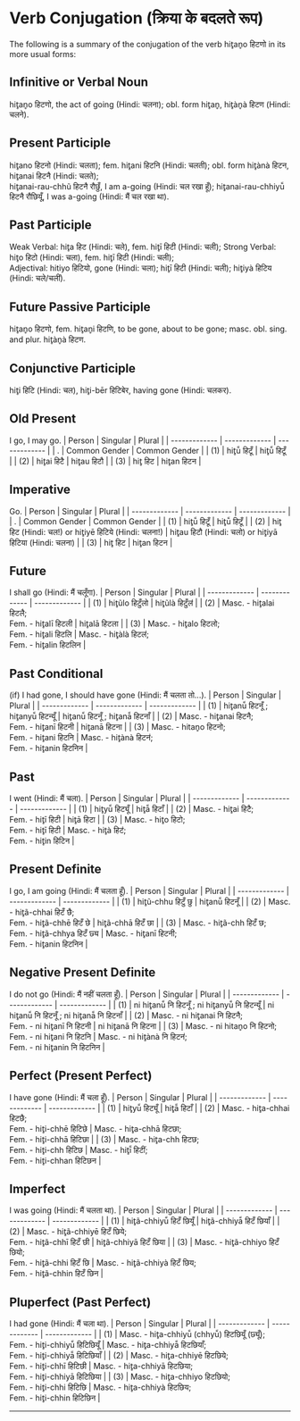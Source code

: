 # Verb Conjugation (क्रिया के बदलते रूप)
The following is a summary of the conjugation of the verb hit̥an̥o हिटणो in its more usual forms:

## Infinitive or Verbal Noun
hit̥an̥o हिटणो, the act of going (Hindi: चलना); obl. form hit̥an̥, hit̥àn̥à हिटण (Hindi: चलने).

## Present Participle
hit̥ano हिटनो (Hindi: चलता); fem. hit̥ani हिटनि (Hindi: चलती); obl. form hit̥ànà हिटन, hit̥anai हिटनै (Hindi: चलते);<br>
hit̥anai-rau-chhũ हिटनै रौछुँ, I am a-going (Hindi: चल रखा हूँ); hit̥anai-rau-chhiyū̃ हिटनै रौछियूँ, I was a-going (Hindi: मैं चल रखा था).

## Past Participle
Weak Verbal: hit̥a हिट (Hindi: चले), fem. hit̥ī हिटी (Hindi: चली); Strong Verbal: hit̥o हिटो (Hindi: चला), fem. hit̥ī हिटी (Hindi: चली);<br>
Adjectival: hitiyo हिटियो, gone (Hindi: चला); hit̥ī हिटी (Hindi: चली); hit̥iyà हिटिय (Hindi: चले/चलीं).

## Future Passive Participle
hit̥an̥o हिटणो, fem. hit̥an̥i हिटणि, to be gone, about to be gone; masc. obl. sing. and plur. hit̥àn̥à हिटण.

## Conjunctive Participle
hit̥i हिटि (Hindi: चल), hit̥i-bēr हिटिबेर, having gone (Hindi: चलकर).

## Old Present
I go, I may go.
| Person | Singular | Plural |
| ------------- | ------------- | ------------- |
| . | Common Gender | Common Gender |
| (1) | hit̥ū̃ हिटूँ | hit̥ū̃ हिटूँ |
| (2) | hit̥ai हिटै | hit̥au हिटौ |
| (3) | hit̥ हिट | hit̥an हिटन |

## Imperative
Go.
| Person | Singular | Plural |
| ------------- | ------------- | ------------- |
| . | Common Gender | Common Gender |
| (1) | hit̥ū̃ हिटूँ | hit̥ū̃ हिटूँ |
| (2) | hit̥ हिट (Hindi: चल!) or hit̥iyē हिटिये (Hindi: चलना!) | hit̥au हिटौ (Hindi: चलो) or hit̥iyā हिटिया (Hindi: चलना) |
| (3) | hit̥ हिट | hit̥an हिटन |

## Future
I shall go (Hindi: मैं चलूँगा).
| Person | Singular | Plural |
| ------------- | ------------- | ------------- |
| (1) | hit̥ũlo हिटुँलो | hit̥ũlà हिटुँलऺ |
| (2) | Masc. - hit̥alai हिटलै; <br>Fem. - hit̥alī हिटली | hit̥alā हिटला |
| (3) | Masc. - hit̥alo हिटलो; <br>Fem. - hit̥ali हिटलि | Masc. - hit̥àlà हिटलऺ; <br>Fem. - hit̥alin हिटलिन |

## Past Conditional
(if) I had gone, I should have gone (Hindi: मैं चलता तो...).
| Person | Singular | Plural |
| ------------- | ------------- | ------------- |
| (1) | hit̥anū̃ हिटनूँ ; hit̥anyū̃ हिटन्यूँ | hit̥anū̃ हिटनूँ ; hit̥anā̃ हिटनाँ |
| (2) | Masc. - hit̥anai हिटनै; <br>Fem. - hit̥anī हिटनी | hit̥anā हिटना |
| (3) | Masc. - hitan̥o हिटनो; <br>Fem. - hit̥ani हिटनि | Masc. - hit̥ànà हिटनऺ; <br>Fem. - hit̥anin हिटनिन |

## Past
I went (Hindi: मैं चला).
| Person | Singular | Plural |
| ------------- | ------------- | ------------- |
| (1) | hit̥yū̃ हिट्यूँ | hit̥ā̃ हिटाँ |
| (2) | Masc. - hit̥ai हिटै; <br>Fem. - hit̥ī हिटी | hit̥ā हिटा |
| (3) | Masc. - hit̥o हिटो; <br>Fem. - hit̥ī हिटी | Masc. - hit̥à हिटऺ; <br>Fem. - hit̥in हिटिन |

## Present Definite
I go, I am going (Hindi: मैं चलता हूँ).
| Person | Singular | Plural |
| ------------- | ------------- | ------------- |
| (1) | hit̥ũ-chhu हिटुँ छु | hit̥anū̃ हिटनूँ |
| (2) | Masc. - hit̥ã-chhai हिटँ छै; <br>Fem. - hit̥ã-chhē हिटँ छे | hit̥ã-chhā हिटँ छा |
| (3) | Masc. - hit̥ã-chh हिटँ छ; <br>Fem. - hit̥ã-chhya हिटँ छ्य | Masc. - hit̥anī हिटनी; <br>Fem. - hit̥anin हिटनिन |

## Negative Present Definite
I do not go (Hindi: मैं नहीं चलता हूँ).
| Person | Singular | Plural |
| ------------- | ------------- | ------------- |
| (1) | ni hit̥anū̃ नि हिटनूँ ; ni hit̥anyū̃ नि हिटन्यूँ | ni hit̥anū̃ नि हिटनूँ ; ni hit̥anā̃ नि हिटनाँ |
| (2) | Masc. - ni hit̥anai नि हिटनै; <br>Fem. - ni hit̥anī नि हिटनी | ni hit̥anā नि हिटना |
| (3) | Masc. - ni hitan̥o नि हिटनो; <br>Fem. - ni hit̥ani नि हिटनि | Masc. - ni hit̥ànà नि हिटनऺ; <br>Fem. - ni hit̥anin नि हिटनिन |

## Perfect (Present Perfect)
I have gone (Hindi: मैं चला हूँ).
| Person | Singular | Plural |
| ------------- | ------------- | ------------- |
| (1) | hit̥yū̃ हिट्यूँ | hit̥ā̃ हिटाँ |
| (2) | Masc. - hit̥a-chhai हिटछै; <br>Fem. - hit̥i-chhē हिटिछे | Masc. - hit̥a-chhā हिटछा; <br>Fem. - hit̥i-chhā हिटिछा |
| (3) | Masc. - hit̥a-chh हिटछ; <br>Fem. - hit̥i-chh हिटिछ | Masc. - hit̥ī̃ हिटीं; <br>Fem. - hit̥i-chhan हिटिछन |

## Imperfect
I was going (Hindi: मैं चलता था).
| Person | Singular | Plural |
| ------------- | ------------- | ------------- |
| (1) | hit̥ã-chhiyū̃ हिटँ छियूँ | hit̥ã-chhiyā̃ हिटँ छियाँ |
| (2) | Masc. - hit̥ã-chhiyē हिटँ छिये; <br>Fem. - hit̥ã-chhī हिटँ छी | hit̥ã-chhiyā हिटँ छिया |
| (3) | Masc. - hit̥ã-chhiyo हिटँ छियो; <br>Fem. - hit̥ã-chhi हिटँ छि | Masc. - hit̥ã-chhiyà हिटँ छिय; <br>Fem. - hit̥ã-chhin हिटँ छिन |

## Pluperfect (Past Perfect)
I had gone (Hindi: मैं चला था).
| Person | Singular | Plural |
| ------------- | ------------- | ------------- |
| (1) | Masc. - hit̥a-chhiyū̃ (chhyū̃) हिटछियूँ (छ्यूँ); <br>Fem. - hit̥i-chhiyū̃ हिटिछियूँ | Masc. - hit̥a-chhiyā̃ हिटछियाँ; <br>Fem. - hit̥i-chhiyā̃ हिटिछियाँ |
| (2) | Masc. - hit̥a-chhiyē हिटछिये; <br>Fem. - hit̥i-chhī हिटिछी | Masc. - hit̥a-chhiyā हिटछिया; <br>Fem. - hit̥i-chhiyā हिटिछिया |
| (3) | Masc. - hit̥a-chhiyo हिटछियो; <br>Fem. - hit̥i-chhi हिटिछि | Masc. - hit̥a-chhiyà हिटछिय; <br>Fem. - hit̥i-chhin हिटिछिन |

---